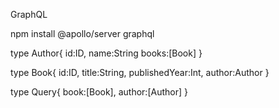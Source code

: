 GraphQL

npm install @apollo/server graphql

type Author{
id:ID,
name:String
books:[Book]
}

type Book{
id:ID,
title:String,
publishedYear:Int,
author:Author
}

type Query{
book:[Book],
author:[Author]
}
